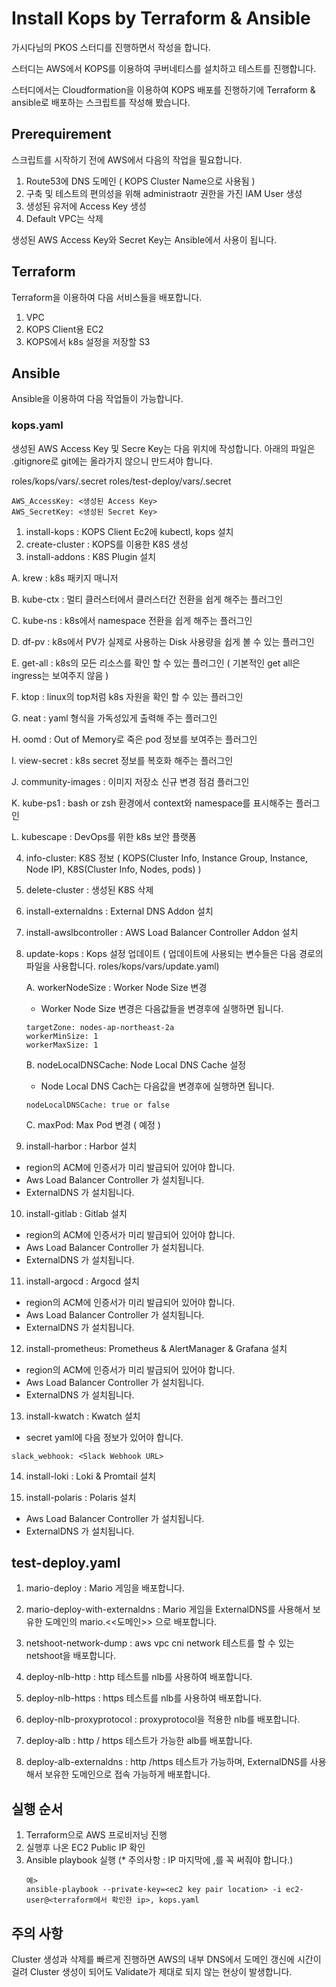 # Install Kops by Terraform & Ansible

가시다님의 PKOS 스터디를 진행하면서 작성을 합니다.

스터디는 AWS에서 KOPS를 이용하여 쿠버네티스를 설치하고 테스트를 진행합니다.

스터디에서는 Cloudformation을 이용하여 KOPS 배포를 진행하기에 Terraform & ansible로 배포하는 스크립트를 작성해 봤습니다.

## Prerequirement

스크립트를 시작하기 전에 AWS에서 다음의 작업을 필요합니다.

1. Route53에 DNS 도메인 ( KOPS Cluster Name으로 사용됨 )
2. 구축 및 테스트의 편의성을 위해 administraotr 권한을 가진 IAM User 생성
3. 생성된 유저에 Access Key 생성
4. Default VPC는 삭제

생성된 AWS Access Key와 Secret Key는 Ansible에서 사용이 됩니다.

## Terraform

Terraform을 이용하여 다음 서비스들을 배포합니다.

1. VPC
2. KOPS Client용 EC2
3. KOPS에서 k8s 설정을 저장할 S3


## Ansible

Ansible을 이용하여 다음 작업들이 가능합니다.

### kops.yaml 
생성된 AWS Access Key 및 Secre Key는 다음 위치에 작성합니다.
아래의 파일은 .gitignore로 git에는 올라가지 않으니 만드셔야 합니다.

roles/kops/vars/.secret
roles/test-deploy/vars/.secret
```
AWS_AccessKey: <생성된 Access Key>
AWS_SecretKey: <생성된 Secret Key>
```

1. install-kops : KOPS Client Ec2에 kubectl, kops 설치
2. create-cluster : KOPS를 이용한 K8S 생성
3. install-addons : K8S Plugin 설치

  A. krew : k8s 패키지 매니저

  B. kube-ctx : 멀티 클러스터에서 클러스터간 전환을 쉽게 해주는 플러그인

  C. kube-ns : k8s에서 namespace 전환을 쉽게 해주는 플러그인

  D. df-pv : k8s에서 PV가 실제로 사용하는 Disk 사용량을 쉽게 볼 수 있는 플러그인

  E. get-all : k8s의 모든 리소스를 확인 할 수 있는 플러그인 ( 기본적인 get all은 ingress는 보여주지 않음 )

  F. ktop : linux의 top처럼 k8s 자원을 확인 할 수 있는 플러그인

  G. neat : yaml 형식을 가독성있게 출력해 주는 플러그인

  H. oomd : Out of Memory로 죽은 pod 정보를 보여주는 플러그인

  I. view-secret : k8s secret 정보를 복호화 해주는 플러그인

  J. community-images : 이미지 저장소 신규 변경 점검 플러그인

  K. kube-ps1 : bash or zsh 환경에서 context와 namespace를 표시해주는 플러그인
  
  L. kubescape : DevOps를 위한 k8s 보안 플랫폼

4. info-cluster: K8S 정보 ( KOPS(Cluster Info, Instance Group, Instance, Node IP), K8S(Cluster Info, Nodes, pods) )
5. delete-cluster : 생성된 K8S 삭제
6. install-externaldns : External DNS Addon 설치
7. install-awslbcontroller : AWS Load Balancer Controller Addon 설치
8. update-kops : Kops 설정 업데이트 ( 업데이트에 사용되는 변수들은 다음 경로의 파일을 사용합니다. roles/kops/vars/update.yaml)

   A. workerNodeSize : Worker Node Size 변경
      * Worker Node Size 변경은 다음값들을 변경후에 실행하면 됩니다.
      ```
      targetZone: nodes-ap-northeast-2a
      workerMinSize: 1
      workerMaxSize: 1
      ```
   B. nodeLocalDNSCache: Node Local DNS Cache 설정
     * Node Local DNS Cach는 다음값을 변경후에 실행하면 됩니다.
     ```
     nodeLocalDNSCache: true or false
     ```
   C. maxPod: Max Pod 변경 ( 예정 )

9. install-harbor : Harbor 설치
  - region의 ACM에 인증서가 미리 발급되어 있어야 합니다.
  - Aws Load Balancer Controller 가 설치됩니다.
  - ExternalDNS 가 설치됩니다.

10. install-gitlab : Gitlab 설치
  - region의 ACM에 인증서가 미리 발급되어 있어야 합니다.
  - Aws Load Balancer Controller 가 설치됩니다.
  - ExternalDNS 가 설치됩니다.

11. install-argocd : Argocd 설치
  - region의 ACM에 인증서가 미리 발급되어 있어야 합니다.
  - Aws Load Balancer Controller 가 설치됩니다.
  - ExternalDNS 가 설치됩니다.

12. install-prometheus: Prometheus & AlertManager & Grafana 설치
  - region의 ACM에 인증서가 미리 발급되어 있어야 합니다.
  - Aws Load Balancer Controller 가 설치됩니다.
  - ExternalDNS 가 설치됩니다.

13. install-kwatch : Kwatch 설치
  - secret yaml에 다음 정보가 있어야 합니다.
  ```
  slack_webhook: <Slack Webhook URL>
  ```

14. install-loki : Loki & Promtail 설치

15. install-polaris : Polaris 설치
  - Aws Load Balancer Controller 가 설치됩니다.
  - ExternalDNS 가 설치됩니다.

## test-deploy.yaml
1. mario-deploy : Mario 게임을 배포합니다.

2. mario-deploy-with-externaldns : Mario 게임을 ExternalDNS를 사용해서 보유한 도메인의 mario.<<도메인>> 으로 배포합니다.

3. netshoot-network-dump : aws vpc cni network 테스트를 할 수 있는 netshoot을 배포합니다.

4. deploy-nlb-http : http 테스트를 nlb를 사용하여 배포합니다.

5. deploy-nlb-https : https 테스트를 nlb를 사용하여 배포합니다.

6. deploy-nlb-proxyprotocol : proxyprotocol을 적용한 nlb를 배포합니다.

7. deploy-alb : http / https 테스트가 가능한 alb를 배포합니다.

8. deploy-alb-externaldns : http /https 테스트가 가능하며, ExternalDNS를 사용해서 보유한 도메인으로 접속 가능하게 배포합니다.

## 실행 순서

1. Terraform으로 AWS 프로비저닝 진행
2. 실행후 나온 EC2 Public IP 확인
3. Ansible playbook 실행 (* 주의사항 : IP 마지막에 ,를 꼭 써줘야 합니다.)
   ```
   예>
   ansible-playbook --private-key=<ec2 key pair location> -i ec2-user@<terraform에서 확인한 ip>, kops.yaml
   ```

## 주의 사항
Cluster 생성과 삭제를 빠르게 진행하면 AWS의 내부 DNS에서 도메인 갱신에 시간이 걸려 Cluster 생성이 되어도 Validate가 제대로 되지 않는 현상이 발생합니다.
